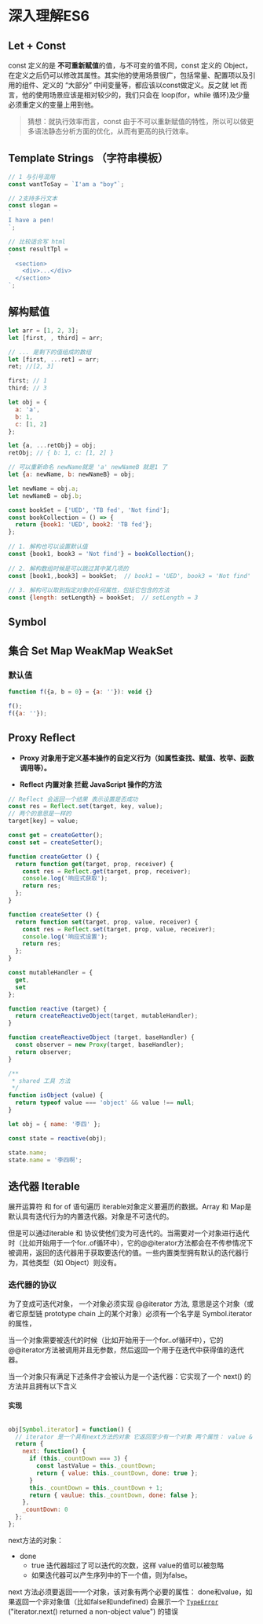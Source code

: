 # 深入理解ES6

## Let + Const

const 定义的是 **不可重新赋值**的值，与不可变的值不同，const 定义的 Object，在定义之后仍可以修改其属性。其实他的使用场景很广，包括常量、配置项以及引用的组件、定义的 “大部分” 中间变量等，都应该以const做定义。反之就 let 而言，他的使用场景应该是相对较少的，我们只会在 loop(for，while 循环)及少量必须重定义的变量上用到他。

> 猜想：就执行效率而言，const 由于不可以重新赋值的特性，所以可以做更多语法静态分析方面的优化，从而有更高的执行效率。

## Template Strings （字符串模板）

``` javascript
// 1 与引号混用
const wantToSay = `I'am a "boy"`;

// 2支持多行文本
const slogan =
`
I have a pen!
`;

// 比较适合写 html
const resultTpl = 
`
  <section>
    <div>...</div>
  </section>
`;
```

## 解构赋值

```javascript
let arr = [1, 2, 3];
let [first, , third] = arr;

// ... 是剩下的值组成的数组
let [first, ...ret] = arr;
ret; //[2, 3]

first; // 1
third; // 3

let obj = {
  a: 'a',
  b: 1,
  c: [1, 2]
};

let {a, ...retObj} = obj;
retObj; // { b: 1, c: [1, 2] }

// 可以重新命名 newName就是 'a' newNameB 就是1 了
let {a: newName, b: newNameB} = obj;

let newName = obj.a;
let newNameB = obj.b;

const bookSet = ['UED', 'TB fed', 'Not find'];
const bookCollection = () => {
  return {book1: 'UED', book2: 'TB fed'};
};
  
// 1. 解构也可以设置默认值
const {book1, book3 = 'Not find'} = bookCollection();
  
// 2. 解构数组时候是可以跳过其中某几项的
const [book1,,book3] = bookSet;  // book1 = 'UED', book3 = 'Not find'
  
// 3. 解构可以取到指定对象的任何属性，包括它包含的方法
const {length: setLength} = bookSet;  // setLength = 3
```


## Symbol


## 集合 Set Map WeakMap WeakSet


### 默认值

```javascript
function f({a, b = 0} = {a: ''}): void {}

f();
f({a: ''});
```



## Proxy Reflect

* **Proxy 对象用于定义基本操作的自定义行为（如属性查找、赋值、枚举、函数调用等）。**

* **Reflect 内置对象 拦截 JavaScript 操作的方法**

```js
// Reflect 会返回一个结果 表示设置是否成功
const res = Reflect.set(target, key, value);
// 两个的意思是一样的
target[key] = value;
```



```js
const get = createGetter();
const set = createSetter();

function createGetter () {
  return function get(target, prop, receiver) {
    const res = Reflect.get(target, prop, receiver);
    console.log('响应式获取');
    return res;
  };
}

function createSetter () {
  return function set(target, prop, value, receiver) {
    const res = Reflect.set(target, prop, value, receiver);
    console.log('响应式设置');
    return res;
  };
}

const mutableHandler = {
  get,
  set
};

function reactive (target) {
  return createReactiveObject(target, mutableHandler);
}

function createReactiveObject (target, baseHandler) {
  const observer = new Proxy(target, baseHandler);
  return observer;
}

/**
 * shared 工具 方法
 */
function isObject (value) {
  return typeof value === 'object' && value !== null;
}

let obj = { name: '李四' };

const state = reactive(obj);

state.name;
state.name = '李四啊';
```







## 迭代器 Iterable

展开运算符 和 for of 语句遍历 iterable对象定义要遍历的数据。Array 和 Map是默认具有迭代行为的内置迭代器。对象是不可迭代的。

但是可以通过iterable 和 协议使他们变为可迭代的。当需要对一个对象进行迭代时（比如开始用于一个for..of循环中），它的@@iterator方法都会在不传参情况下被调用，返回的迭代器用于获取要迭代的值。一些内置类型拥有默认的迭代器行为，其他类型（如 Object）则没有。



### 迭代器的协议

为了变成可迭代对象， 一个对象必须实现 @@iterator 方法, 意思是这个对象（或者它原型链 prototype chain 上的某个对象）必须有一个名字是 Symbol.iterator 的属性，

当一个对象需要被迭代的时候（比如开始用于一个for..of循环中），它的@@iterator方法被调用并且无参数，然后返回一个用于在迭代中获得值的迭代器。

当一个对象只有满足下述条件才会被认为是一个迭代器：它实现了一个 next() 的方法并且拥有以下含义



#### 实现

```javascript

obj[Symbol.iterator] = function() {
  // iterator 是一个具有next方法的对象 它返回至少有一个对象 两个属性： value & done
  return {
    next: function() {
      if (this._countDown === 3) {
        const lastValue = this._countDown;
        return { value: this._countDown, done: true };
      }
      this._countDown = this._countDown + 1;
      return { vaulue: this._countDown, done: false };
    },
    _countDown: 0
  };
};
```

next方法的对象：

* done
  * true 迭代器超过了可以迭代的次数，这样 value的值可以被忽略
  * 如果迭代器可以产生序列中的下一个值，则为false。

next 方法必须要返回一一个对象，该对象有两个必要的属性： done和value，如果返回一个非对象值（比如false和undefined) 会展示一个 [`TypeError`](https://developer.mozilla.org/zh-CN/docs/Web/JavaScript/Reference/Global_Objects/TypeError) ("iterator.next() returned a non-object value") 的错误